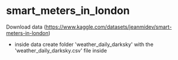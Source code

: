 # smart_meters_in_london

Download data (https://www.kaggle.com/datasets/jeanmidev/smart-meters-in-london)
   - inside data create folder 'weather_daily_darksky' with the 'weather_daily_darksky.csv' file inside

